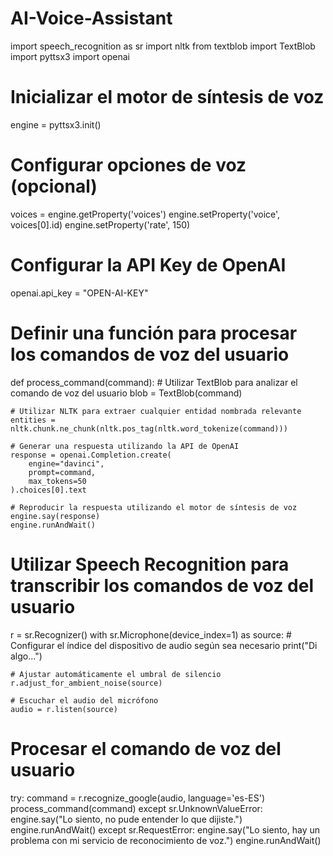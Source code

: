 # AI-Voice-Assistant
import speech_recognition as sr
import nltk
from textblob import TextBlob
import pyttsx3
import openai

# Inicializar el motor de síntesis de voz
engine = pyttsx3.init()

# Configurar opciones de voz (opcional)
voices = engine.getProperty('voices')
engine.setProperty('voice', voices[0].id)
engine.setProperty('rate', 150)

# Configurar la API Key de OpenAI
openai.api_key = "OPEN-AI-KEY"

# Definir una función para procesar los comandos de voz del usuario
def process_command(command):
    # Utilizar TextBlob para analizar el comando de voz del usuario
    blob = TextBlob(command)
    
    # Utilizar NLTK para extraer cualquier entidad nombrada relevante
    entities = nltk.chunk.ne_chunk(nltk.pos_tag(nltk.word_tokenize(command)))
    
    # Generar una respuesta utilizando la API de OpenAI
    response = openai.Completion.create(
        engine="davinci",
        prompt=command,
        max_tokens=50
    ).choices[0].text
    
    # Reproducir la respuesta utilizando el motor de síntesis de voz
    engine.say(response)
    engine.runAndWait()

# Utilizar Speech Recognition para transcribir los comandos de voz del usuario
r = sr.Recognizer()
with sr.Microphone(device_index=1) as source:  # Configurar el índice del dispositivo de audio según sea necesario
    print("Di algo...")
    
    # Ajustar automáticamente el umbral de silencio
    r.adjust_for_ambient_noise(source)
    
    # Escuchar el audio del micrófono
    audio = r.listen(source)

# Procesar el comando de voz del usuario
try:
    command = r.recognize_google(audio, language='es-ES')
    process_command(command)
except sr.UnknownValueError:
    engine.say("Lo siento, no pude entender lo que dijiste.")
    engine.runAndWait()
except sr.RequestError:
    engine.say("Lo siento, hay un problema con mi servicio de reconocimiento de voz.")
    engine.runAndWait()
